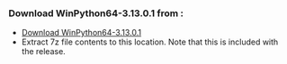 ### Download **WinPython64-3.13.0.1** from :
- [Download WinPython64-3.13.0.1](https://master.dl.sourceforge.net/project/winpython/WinPython_3.13/3.13.0.1/betas/Winpython64-3.13.0.1dotrc1.7z?viasf=1)
- Extract 7z file contents to this location.  Note that this is included with the release.
